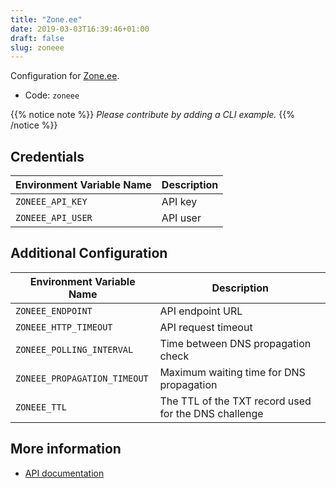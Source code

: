 ```yaml
---
title: "Zone.ee"
date: 2019-03-03T16:39:46+01:00
draft: false
slug: zoneee
---
```


<!-- THIS DOCUMENTATION IS AUTO-GENERATED. PLEASE DO NOT EDIT. -->
<!-- providers/dns/zoneee/zoneee.toml -->
<!-- THIS DOCUMENTATION IS AUTO-GENERATED. PLEASE DO NOT EDIT. -->


Configuration for [Zone.ee](https://www.zone.ee/).


<!--more-->

- Code: `zoneee`

{{% notice note %}}
_Please contribute by adding a CLI example._
{{% /notice %}}




## Credentials

| Environment Variable Name | Description |
|-----------------------|-------------|
| `ZONEEE_API_KEY` | API key |
| `ZONEEE_API_USER` | API user |


## Additional Configuration

| Environment Variable Name | Description |
|--------------------------------|-------------|
| `ZONEEE_ENDPOINT` | API endpoint URL |
| `ZONEEE_HTTP_TIMEOUT` | API request timeout |
| `ZONEEE_POLLING_INTERVAL` | Time between DNS propagation check |
| `ZONEEE_PROPAGATION_TIMEOUT` | Maximum waiting time for DNS propagation |
| `ZONEEE_TTL` | The TTL of the TXT record used for the DNS challenge |




## More information

- [API documentation](https://api.zone.eu/v2)

<!-- THIS DOCUMENTATION IS AUTO-GENERATED. PLEASE DO NOT EDIT. -->
<!-- providers/dns/zoneee/zoneee.toml -->
<!-- THIS DOCUMENTATION IS AUTO-GENERATED. PLEASE DO NOT EDIT. -->
